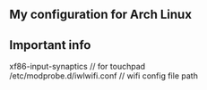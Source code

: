 ## My configuration for Arch Linux

## Important info
xf86-input-synaptics // for touchpad  
/etc/modprobe.d/iwlwifi.conf // wifi config file path
